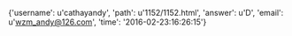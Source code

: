 {'username': u'cathayandy', 'path': u'1152/1152.html', 'answer': u'D', 'email': u'wzm_andy@126.com', 'time': '2016-02-23:16:26:15'}